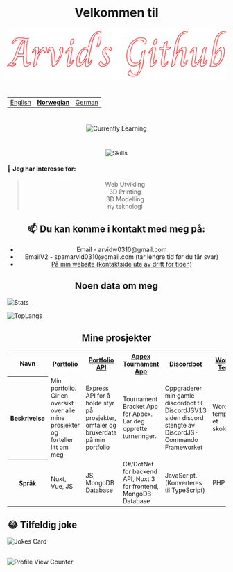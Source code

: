
<h1 align="center">Velkommen til</h1>

<div align="center">
<img src="icons/arvid.svg">
</div>

<h1></h1>

<table align="center">
  <tr>
    <td><a href="README.md">English</a></td>
    <td><b><u><a href="README_no.md">Norwegian</a></b></u></td>
    <td><a href="README_de.md">German</a></td>
  </tr>
</table>


#

<div align="center">
  
![Currently Learning](https://arvidgithubembed.herokuapp.com/skills?languages=php,nuxt,typescript,mysql,go,docker,wordpress,csharp,dotnetcore&backgroundcolor=0D1117&title=Jeg%20lærer%20for%20tiden:&titlecolor=ffffff&textcolor=ffffff&boxcolor=c6bcbc&bordercolor=0D1117)
  
</div>

#
<div align="center">
  
![Skills](https://arvidgithubembed.herokuapp.com/skills?languages=nuxt,tailwind,sass,javascript,mongodb,lua,css3,html5,express,bootstrap,github,heroku,threejs,nodejs,unity&backgroundcolor=0D1117&title=Skills&titlecolor=ffffff&textcolor=000000&boxcolor=c6bcbc&bordercolor=0D1117)
  
</div>



#### 👀 Jeg har interesse for:
<blockquote align="center">
  Web Utvikling<br>
  3D Printing<br>
  3D Modelling<br>
  ny teknologi<br>
</blockquote>


<h2 align="center">📫 Du kan komme i kontakt med meg på: </h6>
<ul align="center">
  <li align="center">Email - arvidw0310@gmail.com</li>
  <li align="center">EmailV2 - spamarvid0310@gmail.com (tar lengre tid før du får svar)</li>
  <li align="center"><a href="https://nuxtarvidw.netlify.app">På min website (kontaktside ute av drift for tiden)</a></li>
</ul>



<h2 align="center">Noen data om meg</h2>

![Stats](https://github-readme-stats.vercel.app/api?username=ArvidWedtstein&show_icons=true&count_private=true&bg_color=30,dd3e54,ff5e62,ff9966&title_color=fff&text_color=fff)

![TopLangs](https://github-readme-stats.vercel.app/api/top-langs/?username=arvidwedtstein&theme=github_dark&langs_count=10&locale=en&hide_border=false&layout=compact&custom_title=Mest%20Brukte%20Språk&bg_color=30,dd3e54,ff5e62,ff9966&title_color=fff&text_color=fff&border_color=fff)


<h2 align="center">Mine prosjekter</h2>

<table align="center">
  <tr>
    <th>Navn</th>
    <th><a href="https://github.com/ArvidWedtstein/Nuxt-Website">Portfolio</a></th>
    <th><a href="https://github.com/ArvidWedtstein/Website-API">Portfolio API</a></th>
    <th><a href="https://github.com/appex/appex-tournaments">Appex Tournament App</a></th>
    <th><a href="https://github.com/ArvidWedtstein/DiscordbotV13">Discordbot</a></th>
    <th><a href="https://github.com/ArvidWedtstein/Devco">Wordpress Template</a></th>
    <th><a hrf="https://github.com/ArvidWedtstein/github-embed-generator">Github Embed Generator</a></th>
  </tr>
  <tr>
    <th>Beskrivelse</th>
    <td>Min portfolio. Gir en oversikt over alle mine prosjekter og forteller litt om meg</td>
    <td>Express API for å holde styr på prosjekter, omtaler og brukerdata på min portfolio</td>
    <td>Tournament Bracket App for Appex. Lar deg opprette turneringer.</td>
    <td>Oppgraderer min gamle discordbot til DiscordJSV13 siden discord stengte av DiscordJS-Commando Frameworket</td>
    <td>Wordpress template til et skoleprosjekt</td>
    <td>Embed generator for github</td>
  </tr>
  <tr>
    <th>Språk</th>
    <td>Nuxt, Vue, JS</td>
    <td>JS, MongoDB Database</td>
    <td>C#/DotNet for backend API, Nuxt 3 for frontend, MongoDB Database</td>
    <td>JavaScript. (Konverteres til TypeScript)</td>
    <td>PHP</td>
    <td>Go</td>
  </tr>
</table>
<!-- <p align="center">
  <a href="https://github.com/ArvidWedtstein/Nuxt-Website">
    <img align="center" src="https://github-readme-stats.vercel.app/api/pin/?username=arvidwedtstein&repo=nuxt-website" />
  </a>
  <a href="https://github.com/ArvidWedtstein/Website-API">
    <img align="center" src="https://github-readme-stats.vercel.app/api/pin/?username=arvidwedtstein&repo=website-api" />
  </a>
  <a href="https://github.com/ArvidWedtstein/DiscordbotV13">
    <img align="center" src="https://github-readme-stats.vercel.app/api/pin/?username=arvidwedtstein&repo=discordbotv13" />
  </a>
</p> -->

## 😂 Tilfeldig joke
![Jokes Card](https://readme-jokes.vercel.app/api)
##
![Profile View Counter](https://komarev.com/ghpvc/?username=arvidwedtstein)

